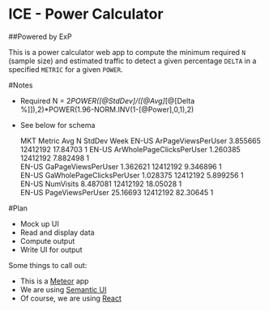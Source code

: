 ICE - Power Calculator
======================

##Powered by ExP

This is a power calculator web app to compute the minimum required `N` (sample size) and estimated traffic to detect a given percentage `DELTA` in a specified `METRIC` for a given `POWER`.

#Notes

- Required N = 2*POWER([@StdDev]/([@Avg]*[@[Delta %]]),2)*POWER(1.96-NORM.INV(1-[@Power],0,1),2)
- See below for schema

    MKT    Metric                    Avg        N         StdDev     Week
    EN-US  ArPageViewsPerUser        3.855665   12412192  17.84703   1
    EN-US  ArWholePageClicksPerUser  1.260385   12412192  7.882498   1   
    EN-US  GaPageViewsPerUser        1.362621   12412192  9.346896   1    
    EN-US  GaWholePageClicksPerUser  1.028375   12412192  5.899256   1       
    EN-US  NumVisits                 8.487081   12412192  18.05028   1     
    EN-US  PageViewsPerUser          25.16693   12412192  82.30645   1

#Plan

- Mock up UI
- Read and display data 
- Compute output
- Write UI for output


Some things to call out:
- This is a [Meteor](http://meteor.com) app
- We are using [Semantic UI](https://atmospherejs.com/semantic/ui)
- Of course, we are using [React](https://facebook.github.io/react/index.html)